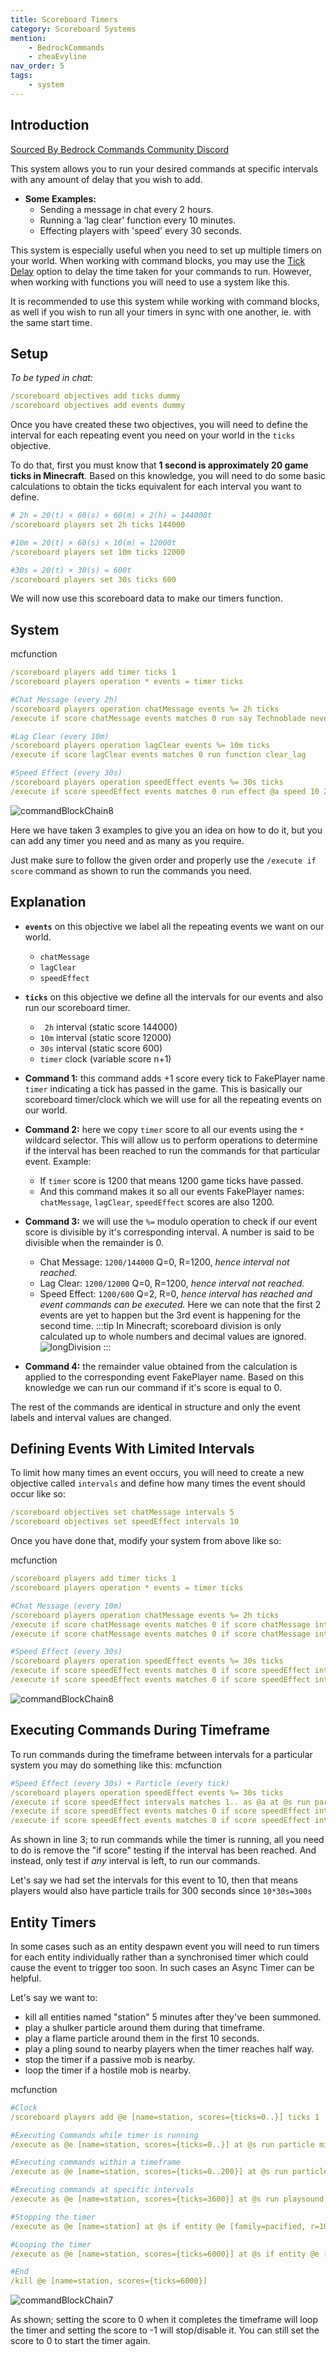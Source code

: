 ```yaml
---
title: Scoreboard Timers
category: Scoreboard Systems
mention:
    - BedrockCommands
    - zheaEvyline
nav_order: 5
tags:
    - system
---
```


## Introduction

[Sourced By Bedrock Commands Community Discord](https://discord.gg/SYstTYx5G5)

This system allows you to run your desired commands at specific intervals with any amount of delay that you wish to add.

- **Some Examples:**
    - Sending a message in chat every 2 hours.
    - Running a 'lag clear' function every 10 minutes.
    - Effecting players with 'speed' every 30 seconds.
 
 This system is especially useful when you need to set up multiple timers on your world. When working with command blocks, you may use the [Tick Delay](https://wiki.bedrock.dev/commands/intro-to-command-blocks.html#command-block-tick-delay) option to delay the time taken for your commands to run. However, when working with functions you will need to use a system like this.

It is recommended to use this system while working with command blocks, as well if you wish to run all your timers in sync with one another, ie. with the same start time.
 
## Setup

*To be typed in chat:*
<CodeHeader></CodeHeader>

```yaml
/scoreboard objectives add ticks dummy
/scoreboard objectives add events dummy
```

Once you have created these two objectives, you will need to define the interval for each repeating event you need on your world in the `ticks` objective.

To do that, first you must know that **1 second is approximately 20 game ticks in Minecraft**. Based on this knowledge, you will need to do some basic calculations to obtain the ticks equivalent for each interval you want to define.
<CodeHeader></CodeHeader>

```yaml
# 2h = 20(t) × 60(s) × 60(m) × 2(h) = 144000t
/scoreboard players set 2h ticks 144000

#10m = 20(t) × 60(s) × 10(m) = 12000t
/scoreboard players set 10m ticks 12000

#30s = 20(t) × 30(s) = 600t
/scoreboard players set 30s ticks 600
```
We will now use this scoreboard data to make our timers function.

## System

<CodeHeader>mcfunction</CodeHeader>

```yaml
/scoreboard players add timer ticks 1
/scoreboard players operation * events = timer ticks

#Chat Message (every 2h)
/scoreboard players operation chatMessage events %= 2h ticks
/execute if score chatMessage events matches 0 run say Technoblade never dies!

#Lag Clear (every 10m)
/scoreboard players operation lagClear events %= 10m ticks
/execute if score lagClear events matches 0 run function clear_lag

#Speed Effect (every 30s)
/scoreboard players operation speedEffect events %= 30s ticks
/execute if score speedEffect events matches 0 run effect @a speed 10 2 true
```
![commandBlockChain8](/assets/images/commands/commandBlockChain/8.png)

Here we have taken 3 examples to give you an idea on how to do it, but you can add any timer you need and as many as you require.

Just make sure to follow the given order and properly use the `/execute if score` command as shown to run the commands you need.

## Explanation

- **` events `** on this objective we label all the repeating events we want on our world.
    - `chatMessage`
    - `lagClear`
    - `speedEffect`
- **` ticks `** on this objective we define all the intervals for our events and also run our scoreboard timer.
    - ` 2h` interval (static score 144000)
    - `10m` interval (static score 12000)
    - `30s` interval (static score 600)
    - `timer` clock (variable score n+1)


- **Command 1:** this command adds +1 score every tick to FakePlayer name `timer` indicating a tick has passed in the game. This is basically our scoreboard timer/clock which we will use for all the repeating events on our world.


- **Command 2:** here we copy `timer` score to all our events using the ` * ` wildcard selector. This will allow us to perform operations to determine if the interval has been reached to run the commands for that particular event. Example:
    - If `timer` score is 1200 that means 1200 game ticks have passed.
    - And this command makes it so all our events FakePlayer names: `chatMessage`, `lagClear`, `speedEffect` scores are also 1200.


- **Command 3:** we will use the ` %= ` modulo operation to check if our event score is divisible by it's corresponding interval. A number is said to be divisible when the remainder is 0.
    - Chat Message: `1200/144000` Q=0, R=1200, *hence interval not reached.*
    - Lag Clear: `1200/12000` Q=0, R=1200, *hence interval not reached.*
    - Speed Effect: `1200/600` Q=2, R=0, *hence interval has reached and event commands can be executed.*
Here we can note that the first 2 events are yet to happen but the 3rd event is happening for the second time.
:::tip
In Minecraft; scoreboard division is only calculated up to whole numbers and decimal values are ignored.
![longDivision](/assets/images/commands/longDivision.png)
:::


- **Command 4:** the remainder value obtained from the calculation is applied to the corresponding event FakePlayer name. Based on this knowledge we can run our command if it's score is equal to 0.

The rest of the commands are identical in structure and only the event labels and interval values are changed.

## Defining Events With Limited Intervals

To limit how many times an event occurs, you will need to create a new objective called `intervals` and define how many times the event should occur like so:
<CodeHeader></CodeHeader>

```yaml
/scoreboard objectives set chatMessage intervals 5
/scoreboard objectives set speedEffect intervals 10
```

Once you have done that, modify your system from above like so:

<CodeHeader>mcfunction</CodeHeader>

```yaml
/scoreboard players add timer ticks 1
/scoreboard players operation * events = timer ticks

#Chat Message (every 10m)
/scoreboard players operation chatMessage events %= 2h ticks
/execute if score chatMessage events matches 0 if score chatMessage intervals matches 1.. run say Technoblade never dies!
/execute if score chatMessage events matches 0 if score chatMessage intervals matches 1.. run scoreboard players remove chatMessage intervals 1

#Speed Effect (every 30s)
/scoreboard players operation speedEffect events %= 30s ticks
/execute if score speedEffect events matches 0 if score speedEffect intervals matches 1.. run effect @a speed 10 2 true
/execute if score speedEffect events matches 0 if score speedEffect intervals matches 1.. run scoreboard players remove speedEffect intervals 1
```
![commandBlockChain8](/assets/images/commands/commandBlockChain/8.png)

## Executing Commands During Timeframe

To run commands during the timeframe between intervals for a particular system you may do something like this:
<CodeHeader>mcfunction</CodeHeader>

```yaml
#Speed Effect (every 30s) + Particle (every tick)
/scoreboard players operation speedEffect events %= 30s ticks
/execute if score speedEffect intervals matches 1.. as @a at @s run particle minecraft:shulker_bullet ~~~
/execute if score speedEffect events matches 0 if score speedEffect intervals matches 1.. run effect @a speed 10 2 true
/execute if score speedEffect events matches 0 if score speedEffect intervals matches 1.. run scoreboard players remove speedEffect intervals 1
```
As shown in line 3; to run commands while the timer is running, all you need to do is remove the "if score" testing if the interval has been reached. And instead, only test if *any* interval is left, to run our commands.

Let's say we had set the intervals for this event to 10, then that means players would also have particle trails for 300 seconds since `10*30s=300s`

## Entity Timers

In some cases such as an entity despawn event you will need to run timers for each entity individually rather than a synchronised timer which could cause the event to trigger too soon. In such cases an Async Timer can be helpful.

Let's say we want to:
- kill all entities named "station" 5 minutes after they've been summoned.
- play a shulker particle around them during that timeframe.
- play a flame particle around them in the first 10 seconds.
- play a pling sound to nearby players when the timer reaches half way.
- stop the timer if a passive mob is nearby.
- loop the timer if a hostile mob is nearby.

<CodeHeader>mcfunction</CodeHeader>

```yaml
#Clock
/scoreboard players add @e [name=station, scores={ticks=0..}] ticks 1

#Executing Commands while timer is running
/execute as @e [name=station, scores={ticks=0..}] at @s run particle minecraft:shulker_bullet ~~~

#Executing commands within a timeframe
/execute as @e [name=station, scores={ticks=0..200}] at @s run particle minecraft:basic_flame_particle ~~~

#Executing commands at specific intervals
/execute as @e [name=station, scores={ticks=3600}] at @s run playsound note.pling @a [r=10] 

#Stopping the timer
/execute as @e [name=station] at @s if entity @e [family=pacified, r=10, c=1] run scoreboard players set @s ticks -1

#Looping the timer
/execute as @e [name=station, scores={ticks=6000}] at @s if entity @e [family=monster, r=10, c=1] run scoreboard players set @s ticks 0

#End
/kill @e [name=station, scores={ticks=6000}]
```
![commandBlockChain7](/assets/images/commands/commandBlockChain/7.png)

As shown; setting the score to 0 when it completes the timeframe will loop the timer and setting the score to -1 will stop/disable it. You can still set the score to 0 to start the timer again.
